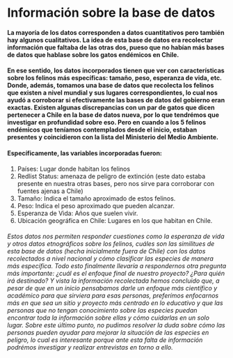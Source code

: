 # Información sobre la base de datos

#### La mayoría de los datos corresponden a datos cuantitativos pero también hay algunos cualitativos. La idea de esta base de datos era recolectar información que faltaba de las otras dos, pueso que no habían más bases de  datos que hablase sobre los gatos endémicos en Chile.

#### En ese sentido, los datos incorporados tienen que ver con características sobre los felinos más específicas: tamaño, peso, esperanza de vida, etc. Donde, además, tomamos una base de datos que recolecta los felinos que existen a nivel mundial y sus lugares correspondientes, lo cual nos ayudó a corroborar si efectivamente las bases de datos del gobierno eran exactas. Existen algunas discrepancias con un par de gatos que dicen pertenecer a Chile en la base de datos nueva, por lo que tendrémos que investigar en profundidad sobre eso. Pero en cuando a los 5 felinos endémicos que teníamos contemplados desde el inicio, estaban presentes y coincidieron con la lista del Ministerio del Medio Ambiente. 

#### Específicamente, las variables incorporadas fueron: 

1. Países: Lugar donde habitan los felinos
2. Redlist Status: amenaza de peligro de extinción (este dato estaba presente en nuestra otras bases, pero nos sirve para corroborar con fuentes ajenas a Chile)
3. Tamaño: Indica el tamaño aproximado de estos felinos.
4. Peso: Indica el peso aproximado que pueden alcanzar.
5. Esperanza de Vida: Años que suelen vivir.
6. Ubicación geográfica en Chile: Lugares en los que habitan en Chile.

###### Estos datos nos permiten responder cuestiones como la esperanza de vida y otros datos etnográficos sobre los felinos, cuáles son las similitues de esta base de datos (hecha inicialmente fuera de Chile) con los datos recolectados a nivel nacional y cómo clasificar las especies de manera más específica. Todo esto finalmente llevaría a respondernos otra pregunta más importante: ¿cuál es el enfoque final de nuestro proyecto? ¿Para quién irá destinado?  Y vista la información recolectada hemos concluido que, a pesar de que en un inicio pensabamos darle un enfoque más científico y académico para que sirviera para esas personas, preferímos enfocarnos más en que sea un sitio y proyecto más centrado en lo educativo y que las personas que no tengan conocimiento sobre las especies puedan encontrar toda la información sobre ellas y cómo cuidarlas en un solo lugar. Sobre este último punto, no pudimos resolver la duda sobre cómo las personas pueden ayudar para mejorar la situación de las especies en peligro, lo cual es interesante porque ante esta falta de información podrémos investigar y realizar entrevistas en torno a ello. 
